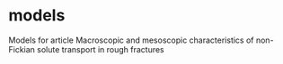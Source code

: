 # models
Models for article Macroscopic and mesoscopic characteristics of non-Fickian solute transport in rough fractures

